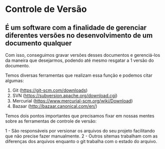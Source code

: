 # Controle de Versão
## É um software com a finalidade de gerenciar diferentes versões no desenvolvimento de um documento qualquer

Com isso, conseguimos gravar versões desses documentos e gerenciá-los da maneira que desejarmos, podendo até mesmo resgatar a 1 versão do documento.

Temos diversas ferramentas que realizam essa função e podemos citar algumas:
1. Git (https://git-scm.com/downloads)  
2. SVN (https://subversion.apache.org/download.cgi)                   
3. Mercurial (https://www.mercurial-scm.org/wiki/Download)
4. Bazaar (http://bazaar.canonical.com/en/)

Temos dois pontos importantes que precisamos fixar em nossas mentes sobre as ferramentas de controle de versão:

1 - São responsáveis por versionar os arquivos do seu projeto facilitando que não precise fazer manualmente.
2 - Outros sitemas trabalham com as diferenças dos arquivos enquanto o git trabalha com o estado do arquivo.

